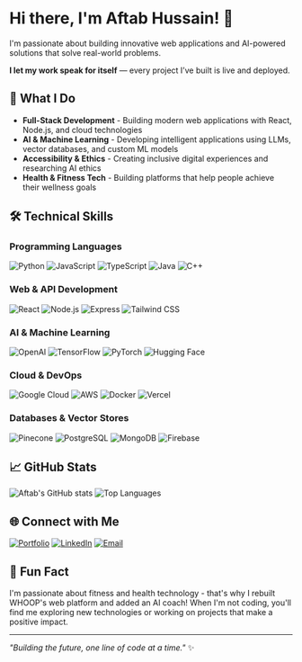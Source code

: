# Hi there, I'm Aftab Hussain! 👋

I'm passionate about building innovative web applications and AI-powered solutions that solve real-world problems.

**I let my work speak for itself** — every project I’ve built is live and deployed.

## 🚀 What I Do

- **Full-Stack Development** - Building modern web applications with React, Node.js, and cloud technologies
- **AI & Machine Learning** - Developing intelligent applications using LLMs, vector databases, and custom ML models
- **Accessibility & Ethics** - Creating inclusive digital experiences and researching AI ethics
- **Health & Fitness Tech** - Building platforms that help people achieve their wellness goals

## 🛠️ Technical Skills

### **Programming Languages**
![Python](https://img.shields.io/badge/-Python-3776AB?style=flat-square&logo=python&logoColor=white)
![JavaScript](https://img.shields.io/badge/-JavaScript-F7DF1E?style=flat-square&logo=javascript&logoColor=black)
![TypeScript](https://img.shields.io/badge/-TypeScript-3178C6?style=flat-square&logo=typescript&logoColor=white)
![Java](https://img.shields.io/badge/-Java-007396?style=flat-square&logo=java&logoColor=white)
![C++](https://img.shields.io/badge/-C++-00599C?style=flat-square&logo=c%2B%2B&logoColor=white)

### **Web & API Development**
![React](https://img.shields.io/badge/-React-61DAFB?style=flat-square&logo=react&logoColor=black)
![Node.js](https://img.shields.io/badge/-Node.js-339933?style=flat-square&logo=node.js&logoColor=white)
![Express](https://img.shields.io/badge/-Express-000000?style=flat-square&logo=express&logoColor=white)
![Tailwind CSS](https://img.shields.io/badge/-Tailwind%20CSS-38B2AC?style=flat-square&logo=tailwind-css&logoColor=white)

### **AI & Machine Learning**
![OpenAI](https://img.shields.io/badge/-OpenAI-412991?style=flat-square&logo=openai&logoColor=white)
![TensorFlow](https://img.shields.io/badge/-TensorFlow-FF6F00?style=flat-square&logo=tensorflow&logoColor=white)
![PyTorch](https://img.shields.io/badge/-PyTorch-EE4C2C?style=flat-square&logo=pytorch&logoColor=white)
![Hugging Face](https://img.shields.io/badge/-Hugging%20Face-FFD21E?style=flat-square&logo=huggingface&logoColor=black)

### **Cloud & DevOps**
![Google Cloud](https://img.shields.io/badge/-Google%20Cloud-4285F4?style=flat-square&logo=google-cloud&logoColor=white)
![AWS](https://img.shields.io/badge/-AWS-232F3E?style=flat-square&logo=amazon-aws&logoColor=white)
![Docker](https://img.shields.io/badge/-Docker-2496ED?style=flat-square&logo=docker&logoColor=white)
![Vercel](https://img.shields.io/badge/-Vercel-000000?style=flat-square&logo=vercel&logoColor=white)

### **Databases & Vector Stores**
![Pinecone](https://img.shields.io/badge/-Pinecone-000000?style=flat-square&logo=pinecone&logoColor=white)
![PostgreSQL](https://img.shields.io/badge/-PostgreSQL-336791?style=flat-square&logo=postgresql&logoColor=white)
![MongoDB](https://img.shields.io/badge/-MongoDB-47A248?style=flat-square&logo=mongodb&logoColor=white)
![Firebase](https://img.shields.io/badge/-Firebase-FFCA28?style=flat-square&logo=firebase&logoColor=black)

## 📈 GitHub Stats

![Aftab's GitHub stats](https://github-readme-stats.vercel.app/api?username=Afthab33&show_icons=true&theme=dark&hide_border=true)
![Top Languages](https://github-readme-stats.vercel.app/api/top-langs/?username=Afthab33&layout=compact&theme=dark&hide_border=true)

## 🌐 Connect with Me

[![Portfolio](https://img.shields.io/badge/-Portfolio-000000?style=for-the-badge&logo=vercel&logoColor=white)](https://aftabhussain.vercel.app)
[![LinkedIn](https://img.shields.io/badge/-LinkedIn-0077B5?style=for-the-badge&logo=linkedin&logoColor=white)](https://linkedin.com/in/aftabhussain33)
[![Email](https://img.shields.io/badge/-Email-D14836?style=for-the-badge&logo=gmail&logoColor=white)](mailto:afthabhussain33@gmail.com)

## 💭 Fun Fact

I'm passionate about fitness and health technology - that's why I rebuilt WHOOP's web platform and added an AI coach! When I'm not coding, you'll find me exploring new technologies or working on projects that make a positive impact.

---

*"Building the future, one line of code at a time."* ✨ 
